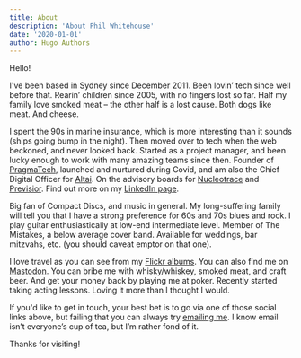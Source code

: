```yaml
---
title: About
description: 'About Phil Whitehouse'
date: '2020-01-01'
author: Hugo Authors
---
```


Hello!

I've been based in Sydney since December 2011. Been lovin’ tech since well before that. Rearin’ children since 2005, with no fingers lost so far. Half my family love smoked meat – the other half is a lost cause. Both dogs like meat. And cheese.

I spent the 90s in marine insurance, which is more interesting than it sounds (ships going bump in the night). Then moved over to tech when the web beckoned, and never looked back. Started as a project manager, and been lucky enough to work with many amazing teams since then. Founder of [PragmaTech](https://pragmatech.sydney), launched and nurtured during Covid, and am also the Chief Digital Officer for [Altai](https://www.altaicasting.com/). On the advisory boards for [Nucleotrace](https://www.nucleotrace.tech/) and [Previsior](https://www.previsior.com/). Find out more on my [LinkedIn page](https://www.linkedin.com/in/philwhitehouse/).

Big fan of Compact Discs, and music in general. My long-suffering family will tell you that I have a strong preference for 60s and 70s blues and rock. I play guitar enthusiastically at low-end intermediate level. Member of The Mistakes, a below average cover band. Available for weddings, bar mitzvahs, etc. (you should caveat emptor on that one).

I love travel as you can see from my [Flickr albums](https://www.flickr.com/photos/philliecasablanca/albums). You can also find me on [Mastodon](https://mastodon.cloud/@Casablanca). You can bribe me with whisky/whiskey, smoked meat, and craft beer. And get your money back by playing me at poker. Recently started taking acting lessons. Loving it more than I thought I would.

If you'd like to get in touch, your best bet is to go via one of those social links above, but failing that you can always try [emailing me](mailto:phil.whitehouse@gmail.com). I know email isn’t everyone’s cup of tea, but I’m rather fond of it.

Thanks for visiting!
